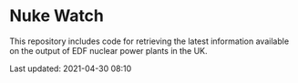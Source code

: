 # Nuke Watch

This repository includes code for retrieving the latest information available on the output of EDF nuclear power plants in the UK.

Last updated: 2021-04-30 08:10